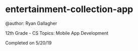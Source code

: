 # entertainment-collection-app

@author: Ryan Gallagher

12th Grade - CS Topics: Mobile App Development

Completed on 5/20/19
